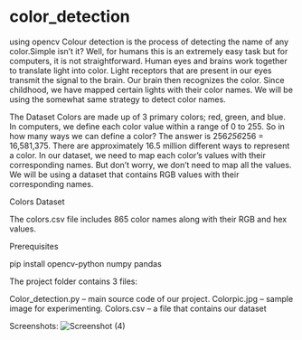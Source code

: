 # color_detection
using opencv
Colour detection is the process of detecting the name of any color.Simple isn’t it? Well, for humans this is an extremely easy task but for computers, it is not straightforward.
Human eyes and brains work together to translate light into color. Light receptors that are present in our eyes transmit the signal to the brain.
Our brain then recognizes the color. Since childhood, we have mapped certain lights with their color names.
We will be using the somewhat same strategy to detect color names.

The Dataset
Colors are made up of 3 primary colors; red, green, and blue. In computers, we define each color value within a range of 0 to 255. 
So in how many ways we can define a color? The answer is 256*256*256 = 16,581,375. There are approximately 16.5 million different ways to represent a color. In our dataset, we need to map each color’s values with their corresponding names. But don’t worry, 
we don’t need to map all the values. We will be using a dataset that contains RGB values with their corresponding names. 

Colors Dataset

The colors.csv file includes 865 color names along with their RGB and hex values.

Prerequisites

pip install opencv-python numpy pandas

The project folder contains 3 files:

Color_detection.py – main source code of our project.
Colorpic.jpg – sample image for experimenting.
Colors.csv – a file that contains our dataset

Screenshots:
![Screenshot (4)](https://user-images.githubusercontent.com/58204315/74426733-dc2b7180-4e7b-11ea-9450-7121b531452d.png)


